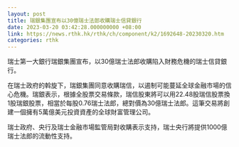 ```yaml
---
layout: post
title: 瑞銀集團宣布以30億瑞士法郎收購瑞士信貸銀行
date: 2023-03-20 03:42:28.000000000 +08:00
link: https://news.rthk.hk/rthk/ch/component/k2/1692648-20230320.htm
categories: rthk
---
```


瑞士第一大銀行瑞銀集團宣布，以30億瑞士法郎收購陷入財務危機的瑞士信貸銀行。

在瑞士政府的斡旋下，瑞銀集團同意收購瑞信，以遏制可能蔓延全球金融市場的信心危機。瑞銀表示，根據全股票交易條款，瑞信股東將可以用22.48股瑞信股票換1股瑞銀股票，相當於每股0.76瑞士法郎，總對價為30億瑞士法郎。這筆交易將創建一個擁有5萬億美元投資資產的全球財富管理公司。

瑞士政府、央行及瑞士金融市場監管局對收購表示支持，瑞士央行將提供1000億瑞士法郎的流動性支持。
